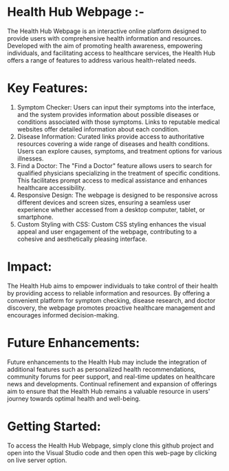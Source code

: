 # Health Hub Webpage :-
The Health Hub Webpage is an interactive online platform designed to provide users with comprehensive health information and resources. Developed with the aim of promoting health awareness, empowering individuals, and facilitating access to healthcare services, the Health Hub offers a range of features to address various health-related needs.

# Key Features:

1) Symptom Checker:
Users can input their symptoms into the interface, and the system provides information about possible diseases or conditions associated with those symptoms. Links to reputable medical websites offer detailed information about each condition.
2) Disease Information:
Curated links provide access to authoritative resources covering a wide range of diseases and health conditions. Users can explore causes, symptoms, and treatment options for various illnesses.
3) Find a Doctor:
The "Find a Doctor" feature allows users to search for qualified physicians specializing in the treatment of specific conditions. This facilitates prompt access to medical assistance and enhances healthcare accessibility.
4) Responsive Design:
The webpage is designed to be responsive across different devices and screen sizes, ensuring a seamless user experience whether accessed from a desktop computer, tablet, or smartphone.
5) Custom Styling with CSS: 
Custom CSS styling enhances the visual appeal and user engagement of the webpage, contributing to a cohesive and aesthetically pleasing interface.

# Impact:
The Health Hub aims to empower individuals to take control of their health by providing access to reliable information and resources. By offering a convenient platform for symptom checking, disease research, and doctor discovery, the webpage promotes proactive healthcare management and encourages informed decision-making.

# Future Enhancements:
Future enhancements to the Health Hub may include the integration of additional features such as personalized health recommendations, community forums for peer support, and real-time updates on healthcare news and developments. Continual refinement and expansion of offerings aim to ensure that the Health Hub remains a valuable resource in users' journey towards optimal health and well-being.

# Getting Started:
To access the Health Hub Webpage, simply clone this github project and open into the Visual Studio code and then open this web-page by clicking on live server option.
